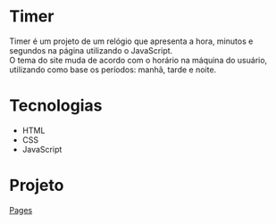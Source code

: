 # Timer
Timer é um projeto de um relógio que apresenta a hora, minutos e segundos na página utilizando o JavaScript.<br>
O tema do site muda de acordo com o horário na máquina do usuário, utilizando como base os períodos: manhã, tarde e noite. 

# Tecnologias
- HTML
- CSS
- JavaScript

# Projeto
[Pages](https://natanboschetti.github.io/timer-js)

